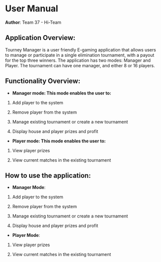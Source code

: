 
# User Manual

**Author**: Team 37 - Hi-Team

## Application Overview:

Tourney Manager is a user friendly E-gaming application that allows users to manage or participate in a single elimination tournament, with a payout for the top three winners. The application has two modes: Manager and Player. The tournament can have one manager, and either 8 or 16 players.

## Functionality Overview:

- **Manager mode: This mode enables the user to:**
1)	Add player to the system

2)	Remove player from the system

3)	Manage existing tournament or create a new tournament

4)	Display house and player prizes and profit

- **Player mode: This mode enables the user to:**
1)	View player prizes

2)	View current matches in the existing tournament

## How to use the application:

- **Manager Mode**:  
1)	Add player to the system

2)	Remove player from the system

3)	Manage existing tournament or create a new tournament

4)	Display house and player prizes and profit

- **Player Mode**:
1)	View player prizes

2)	View current matches in the existing tournament











